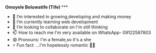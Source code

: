<b> Omoyele Boluwatife (Tife) </b> ***
- 👀 I’m interested in growing,developing and making money
- 🌱 I’m currently learning web development 
- 💞️ I’m looking to collaborate on  I'm still thinking 
- 📫 How to reach me I'm very available on WhatsApp- 09122587803
- 😄 Pronouns: I'm a female,so it's a she
- ⚡ Fun fact: ...I'm hopelessly romantic 🥴🥴

<!---
YoEl1006/YoEl1006 is a ✨ special ✨ repository because its `README.md` (this file) appears on your GitHub profile.
You can click the Preview link to take a look at your changes.
--->
